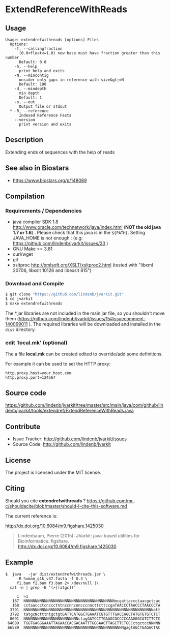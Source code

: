 # ExtendReferenceWithReads


## Usage

```
Usage: extendrefwithreads [options] Files
  Options:
    -f, --callingfraction
      (0.0<float<=1.0) new base must have fraction greater than this number
      Default: 0.8
    -h, --help
      print help and exits
    -N, --mincontig
      onsider only gaps in reference with size&gt;=N
      Default: 100
    -d, --mindepth
      min depth
      Default: 1
    -o, --out
      Output file or stdout
  * -R, --reference
      Indexed Reference Fasta
    --version
      print version and exits

```


## Description

Extending ends of sequences with the help of reads


## See also in Biostars

 * https://www.biostars.org/p/148089


## Compilation

### Requirements / Dependencies

* java compiler SDK 1.8 http://www.oracle.com/technetwork/java/index.html (**NOT the old java 1.7 or 1.6**) . Please check that this java is in the `${PATH}`. Setting JAVA_HOME is not enough : (e.g: https://github.com/lindenb/jvarkit/issues/23 )
* GNU Make >= 3.81
* curl/wget
* git
* xsltproc http://xmlsoft.org/XSLT/xsltproc2.html (tested with "libxml 20706, libxslt 10126 and libexslt 815")


### Download and Compile

```bash
$ git clone "https://github.com/lindenb/jvarkit.git"
$ cd jvarkit
$ make extendrefwithreads
```

The *.jar libraries are not included in the main jar file, so you shouldn't move them (https://github.com/lindenb/jvarkit/issues/15#issuecomment-140099011 ).
The required libraries will be downloaded and installed in the `dist` directory.

### edit 'local.mk' (optional)

The a file **local.mk** can be created edited to override/add some definitions.

For example it can be used to set the HTTP proxy:

```
http.proxy.host=your.host.com
http.proxy.port=124567
```
## Source code 

https://github.com/lindenb/jvarkit/tree/master/src/main/java/com/github/lindenb/jvarkit/tools/extendref/ExtendReferenceWithReads.java

## Contribute

- Issue Tracker: http://github.com/lindenb/jvarkit/issues
- Source Code: http://github.com/lindenb/jvarkit

## License

The project is licensed under the MIT license.

## Citing

Should you cite **extendrefwithreads** ? https://github.com/mr-c/shouldacite/blob/master/should-I-cite-this-software.md

The current reference is:

http://dx.doi.org/10.6084/m9.figshare.1425030

> Lindenbaum, Pierre (2015): JVarkit: java-based utilities for Bioinformatics. figshare.
> http://dx.doi.org/10.6084/m9.figshare.1425030

 
 ## Example

```
$  java   -jar dist/extendrefwithreads.jar \
     -R human_g1k_v37.fasta -f 0.3 \
     f1.bam f2.bam f3.bam 2> /dev/null |\
  cat -n | grep -E '(>|[atgc])' 

     1	>1
   167	NNNNNNNNNNNNNNNNNNNNNNNNNNNNNNNNNNNNNNNNncgattaccctaacgctcac
   168	cctaaccctcnccctntnccnncnncccnncttcttccgaTAACCCTAACCCTAACCCTA
  3791	NNNNNNNNNNNNNNNNNNNNNNNNNNNNNNNNNNNNNNNNNNNNNNNNNNNNNNNNNatt
  3792	tatgcNctttntgctgtGATTCATGGCTGAAATCGTGTTTGACCAGCTATGTGTGTCTCT
  8691	NNNNNNNNNNNNNNNNNNNNNNNNctagGATCCTTGAAGCGCCCCCAAGGGCATCTTCTC
 64089	TGGTGAGGGAAATTAGAACCACGACAATTTGGGAACTTAGCTTCTGCCctgctccNNNNN
 66589	NNNNNNNNNNNNNNNNNNNNNNNNNNNNNNNNNNNNNNNNNNNNgagtAGCTGAGACTAC
 
 ```


